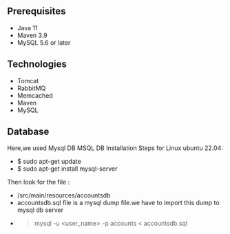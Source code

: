 ## Prerequisites
- Java 11
- Maven 3.9
- MySQL 5.6 or later

## Technologies 
- Tomcat
- RabbitMQ
- Memcached
- Maven
- MySQL
## Database
Here,we used Mysql DB 
MSQL DB Installation Steps for Linux ubuntu 22.04:
- $ sudo apt-get update
- $ sudo apt-get install mysql-server

Then look for the file :
- /src/main/resources/accountsdb
- accountsdb.sql file is a mysql dump file.we have to import this dump to mysql db server
- > mysql -u <user_name> -p accounts < accountsdb.sql


